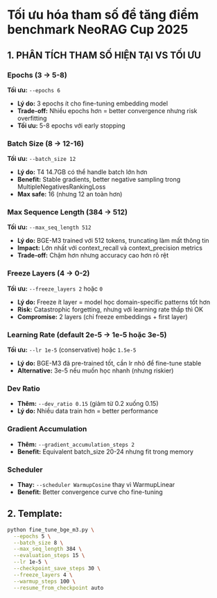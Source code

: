 # Tối ưu hóa tham số để tăng điểm benchmark NeoRAG Cup 2025

## 1. PHÂN TÍCH THAM SỐ HIỆN TẠI VS TỐI ƯU

### Epochs (3 → 5-8)
**Tối ưu:** `--epochs 6`
- **Lý do:** 3 epochs ít cho fine-tuning embedding model
- **Trade-off:** Nhiều epochs hơn = better convergence nhưng risk overfitting
- **Tối ưu:** 5-8 epochs với early stopping

### Batch Size (8 → 12-16) 
**Tối ưu:** `--batch_size 12`
- **Lý do:** T4 14.7GB có thể handle batch lớn hơn
- **Benefit:** Stable gradients, better negative sampling trong MultipleNegativesRankingLoss
- **Max safe:** 16 (nhưng 12 an toàn hơn)

### Max Sequence Length (384 → 512)
**Tối ưu:** `--max_seq_length 512`
- **Lý do:** BGE-M3 trained với 512 tokens, truncating làm mất thông tin
- **Impact:** Lớn nhất với context_recall và context_precision metrics
- **Trade-off:** Chậm hơn nhưng accuracy cao hơn rõ rệt

### Freeze Layers (4 → 0-2)
**Tối ưu:** `--freeze_layers 2` hoặc `0`
- **Lý do:** Freeze ít layer = model học domain-specific patterns tốt hơn
- **Risk:** Catastrophic forgetting, nhưng với learning rate thấp thì OK
- **Compromise:** 2 layers (chỉ freeze embeddings + first layer)

### Learning Rate (default 2e-5 → 1e-5 hoặc 3e-5)
**Tối ưu:** `--lr 1e-5` (conservative) hoặc `1.5e-5`
- **Lý do:** BGE-M3 đã pre-trained tốt, cần lr nhỏ để fine-tune stable
- **Alternative:** 3e-5 nếu muốn học nhanh (nhưng riskier)

### Dev Ratio
- **Thêm:** `--dev_ratio 0.15` (giảm từ 0.2 xuống 0.15)
- **Lý do:** Nhiều data train hơn = better performance

### Gradient Accumulation 
- **Thêm:** `--gradient_accumulation_steps 2`
- **Benefit:** Equivalent batch_size 20-24 nhưng fit trong memory

### Scheduler
- **Thay:** `--scheduler WarmupCosine` thay vì WarmupLinear
- **Benefit:** Better convergence curve cho fine-tuning

## 2. Template:
```bash
python fine_tune_bge_m3.py \
  --epochs 5 \
  --batch_size 8 \
  --max_seq_length 384 \
  --evaluation_steps 15 \
  --lr 1e-5 \
  --checkpoint_save_steps 30 \
  --freeze_layers 4 \
  --warmup_steps 100 \
  --resume_from_checkpoint auto
```
